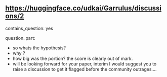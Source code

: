 ## https://huggingface.co/udkai/Garrulus/discussions/2

contains_question: yes

question_part: 
- so whats the hypothesis?
- why ?
- how big was the portion?  the score is clearly out of mark.
- will be looking forward for your paper, interim I would suggest you to raise a discussion to get it flagged before the community outrages....